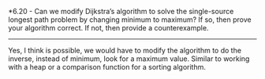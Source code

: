 *6.20 - Can we modify Dijkstra’s algorithm to solve the single-source longest path problem by changing minimum to maximum? If so, then prove your algorithm correct. If not, then provide a counterexample.
***
Yes, I think is possible, we would have to modify the algorithm to do the inverse, instead of minimum, look for a maximum value. Similar to working with a heap or a comparison function for a sorting algorithm.
